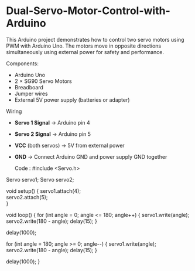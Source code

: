 # Dual-Servo-Motor-Control-with-Arduino
This Arduino project demonstrates how to control two servo motors  using PWM with Arduino Uno. The motors move in opposite directions simultaneously using external power for safety and performance.

Components:
- Arduino Uno  
- 2 × SG90 Servo Motors  
- Breadboard  
- Jumper wires  
- External 5V power supply (batteries or adapter)

Wiring
- **Servo 1 Signal** → Arduino pin 4  
- **Servo 2 Signal** → Arduino pin 5  
- **VCC** (both servos) → 5V from external power  
- **GND** → Connect Arduino GND and power supply GND together

  Code :
  #include <Servo.h>

Servo servo1; 
Servo servo2;  

void setup() {
  servo1.attach(4);  
  servo2.attach(5);  
}

void loop() {
  for (int angle = 0; angle <= 180; angle++) {
    servo1.write(angle);
    servo2.write(180 - angle); 
    delay(15);
  }

  delay(1000);

 
  for (int angle = 180; angle >= 0; angle--) {
    servo1.write(angle);
    servo2.write(180 - angle);
    delay(15);
  }

  delay(1000);
}

